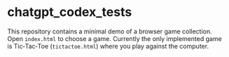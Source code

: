 # chatgpt_codex_tests

This repository contains a minimal demo of a browser game collection. Open `index.html` to choose a game. Currently the only implemented game is Tic‑Tac‑Toe (`tictactoe.html`) where you play against the computer.
